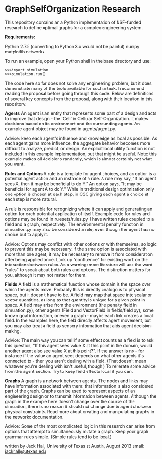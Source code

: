 GraphSelfOrganization Research
==============================

This repository contains an a Python implementation of NSF-funded research to define optimal graphs for a complex engineering system.


**Requirements:**

Python 2.7.5 (converting to Python 3.x would not be painful)
numpy
matplotlib
networkx

To run an example, open your Python shell in the base directory and use:

    >>>import simulation
    >>>simulation.run()

The code here so far does not solve any engineering problem, but it does demonstrate many of the tools available for such a task. I recommend reading the proposal before going through this code. Below are definitions of several key concepts from the proposal, along with their location in this repository. 


**Agents**
An agent is an entity that represents some part of a design and acts to improve that design - the 'Cell' in Cellular Self-Organization. It makes decisions based on its environment and the surrounding agents. An example agent object may be found in agents/agent.py. 

Advice: keep each agent's influence and knowledge as local as possible. As each agent gains more influence, the aggregate behavior becomes more difficult to analyze, predict, or design. An explicit local utility function is not included in this example implementation, but that might be useful. Note: this example makes all decisions randomly, which is almost certainly not what you want. 


**Rules and Options**
A rule is a template for agent choices, and an option is a potential agent action and an instance of a rule. A rule may say, "If an agent sees X, then it may be beneficial to do Y." An option says, "It may be beneficial for agent A to do Y." While in traditional design optimization only one option is chosen at each step, in CSO giving each agent a choice at each step is more natural. 

A rule is responsible for recognizing where it can apply and generating an option for each potential application of itself. Example code for rules and options may be found in rulesets/rules.py. I have written rules coupled to a field and a graph, respectively. The environmental penalty function in simulation.py may also be considered a rule, even though the agent has no choice but to apply it. 

Advice: Options may conflict with other options or with themselves, so logic to prevent this may be necessary. If the same option is associated with more than one agent, it may be necessary to remove it from consideration after being applied once. Look up "confluence" for existing work on the interactions between rules. As a warning: most literature will use the word "rules" to speak about both rules and options. The distinction matters for you, although it may not matter for them. 


**Fields**
A field is a mathematical function whose domain is the space over which the agents move. Probably this is directly analogous to physical space, but it doesn't have to be. A field may map that space into scalar or vector quantities, as long as that quantity is unique for a given point in space. A field may arise from the environment (the penalty field in simulation.py), other agents (Field and VectorField in fields/field.py), some known goal information, or even a graph - maybe each link creates a local field. In the examples here, the field directly affects agent movement, but you may also treat a field as sensory information that aids agent decision-making. 

Advice: The main way you can tell if some effect counts as a field is to ask this question, "If this agent sees value X at this point in the domain, would another agent also see value X at this point?". If the answer is no - for instance if the value an agent sees depends on what other agents it's connected to - then you aren't dealing with a field. (That doesn't mean whatever you're dealing with isn't useful, though.) To reiterate some advice from the agent section: Try to keep field effects local if you can. 


**Graphs**
A graph is a network between agents. The nodes and links may have information associated with them; that information is also considered part of the graph. Graphs can be used to represent aspects of an engineering design or to transmit information between agents. Although the graph in the example here doesn't change over the course of the simulation, there is no reason it should not change due to agent choice or physical constraints. Read more about creating and manipulating graphs in the networkx documentation. 

Advice: Some of the most complicated logic in this research can arise from options that attempt to simultaneously mutate a graph. Keep your graph grammar rules simple. (Simple rules tend to be local.)

written by Jack Hall, University of Texas at Austin, August 2013
email: jackhall@utexas.edu

